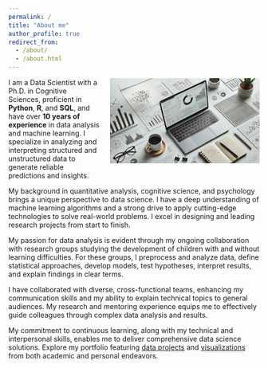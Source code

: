```yaml
---
permalink: /
title: "About me"
author_profile: true
redirect_from: 
  - /about/
  - /about.html
---
```


<head>
    <link rel="icon" href="/assets/favicon.jpg" type="image/x-icon">
</head>

<div style="float: right; margin-left: 20px;">
    <img src="/images/img_about_page_3.jpg" alt="Image About Page" width="300">
</div>

I am a Data Scientist with a Ph.D. in Cognitive Sciences, proficient in **Python**, **R**, and **SQL**, and have over 
**10 years of experience** in data analysis and machine learning. I specialize in analyzing and interpreting structured and unstructured data to generate reliable predictions and insights.

My background in quantitative analysis, cognitive science, and psychology brings a unique perspective to data science. I have a deep understanding of machine learning algorithms and a strong drive to apply cutting-edge technologies to solve real-world problems. I excel in designing and leading research projects from start to finish.

My passion for data analysis is evident through my ongoing collaboration with research groups studying the development of children with and without learning difficulties. For these groups, I preprocess and analyze data, define statistical approaches, develop models, test hypotheses, interpret results, and explain findings in clear terms.

I have collaborated with diverse, cross-functional teams, enhancing my communication skills and my ability to explain technical topics to general audiences. My research and mentoring experience equips me to effectively guide colleagues through complex data analysis and results.

My commitment to continuous learning, along with my technical and interpersonal skills, enables me to deliver comprehensive data science solutions. Explore my portfolio featuring [data projects](/data_proj/) and [visualizations](/_data_viz/) from both academic and personal endeavors.
